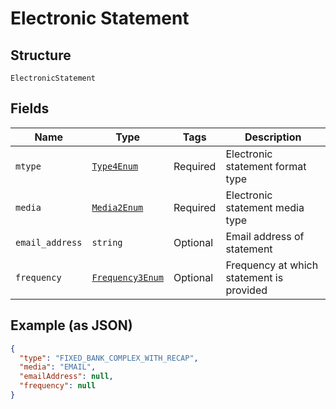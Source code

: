 
# Electronic Statement

## Structure

`ElectronicStatement`

## Fields

| Name | Type | Tags | Description |
|  --- | --- | --- | --- |
| `mtype` | [`Type4Enum`](../../doc/models/type-4-enum.md) | Required | Electronic statement format type |
| `media` | [`Media2Enum`](../../doc/models/media-2-enum.md) | Required | Electronic statement media type |
| `email_address` | `string` | Optional | Email address of statement |
| `frequency` | [`Frequency3Enum`](../../doc/models/frequency-3-enum.md) | Optional | Frequency at which statement is provided |

## Example (as JSON)

```json
{
  "type": "FIXED_BANK_COMPLEX_WITH_RECAP",
  "media": "EMAIL",
  "emailAddress": null,
  "frequency": null
}
```

